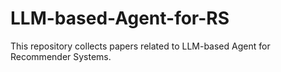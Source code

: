 # LLM-based-Agent-for-RS
This repository collects papers related to LLM-based Agent for Recommender Systems.
